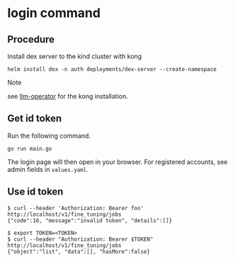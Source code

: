 # login command

## Procedure

Install dex server to the kind cluster with kong

```
helm install dex -n auth deployments/dex-server --create-namespace
```

> [!NOTE]
> see [llm-operator](https://github.com/llm-operator/llm-operator/tree/main/hack) for the kong installation.

## Get id token

Run the following command.

```
go run main.go
```

The login page will then open in your browser.
For registered accounts, see admin fields in `values.yaml`.

## Use id token

```
$ curl --header 'Authorization: Bearer foo' http://localhost/v1/fine_tuning/jobs
{"code":16, "message":"invalid token", "details":[]}

$ export TOKEN=<TOKEN>
$ curl --header "Authorization: Bearer $TOKEN" http://localhost/v1/fine_tuning/jobs
{"object":"list", "data":[], "hasMore":false}
```
